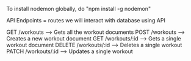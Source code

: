 To install nodemon globally, do "npm install -g nodemon"

API Endpoints = routes
we will interact with database using API

GET /workouts           --> Gets all the workout documents
POST /workouts          --> Creates a new workout document
GET /workouts/:id       --> Gets a single workout document
DELETE /workouts/:id    --> Deletes a single workout
PATCH /workouts/:id     --> Updates a single workout